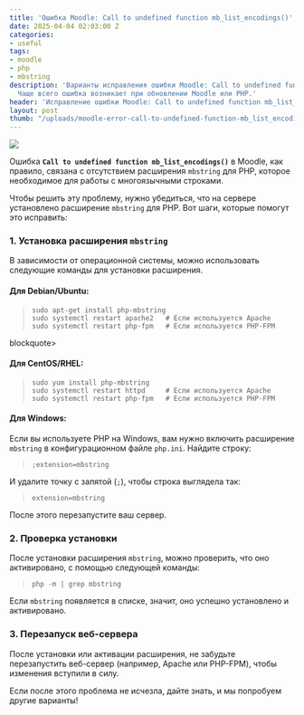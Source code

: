 ```yaml
---
title: 'Ошибка Moodle: Call to undefined function mb_list_encodings()'
date: 2025-04-04 02:03:00 Z
categories:
- useful
tags:
- moodle
- php
- mbstring
description: 'Варианты исправления ошибки Moodle: Call to undefined function mb_list_encodings().
  Чаще всего ошибка возникает при обновлении Moodle или PHP.'
header: 'Исправление ошибки Moodle: Call to undefined function mb_list_encodings()'
layout: post
thumb: "/uploads/moodle-error-call-to-undefined-function-mb_list_encodings.jpg"
---
```


<p><img src="/uploads/moodle-error-call-to-undefined-function-mb_list_encodings.jpg"></p>
<p>Ошибка <b><code inline="">Call to undefined function mb_list_encodings()</code></b> в Moodle, как правило, связана с отсутствием расширения <code inline="">mbstring</code> для PHP, которое необходимое для работы с многоязычными строками.</p>
<p>Чтобы решить эту проблему, нужно убедиться, что на сервере установлено расширение <code inline="">mbstring</code> для PHP. Вот шаги, которые помогут это исправить:</p>
<h3>1. Установка расширения <code inline="">mbstring</code></h3>
<p>В зависимости от операционной системы, можно использовать следующие команды для установки расширения.</p>
<h4>Для Debian/Ubuntu:</h4>
<blockquote>
	<pre><code class="language-bash">sudo apt-get install php-mbstring
sudo systemctl restart apache2   # Если используется Apache
sudo systemctl restart php-fpm   # Если используется PHP-FPM
</code></pre>
</blockquote>blockquote>	
<h4>Для CentOS/RHEL:</h4>
<blockquote>
	<pre><code class="language-bash">sudo yum install php-mbstring
sudo systemctl restart httpd     # Если используется Apache
sudo systemctl restart php-fpm   # Если используется PHP-FPM
</code></pre>
</blockquote>
<h4>Для Windows:</h4>
<p>Если вы используете PHP на Windows, вам нужно включить расширение <code inline="">mbstring</code> в конфигурационном файле <code inline="">php.ini</code>. Найдите строку:</p>
<blockquote>
	<pre><code class="language-ini">;extension=mbstring
</code></pre>
</blockquote>
<p>И удалите точку с запятой (<code inline="">;</code>), чтобы строка выглядела так:</p>
<blockquote>
	<pre><code class="language-ini">extension=mbstring
</code></pre>
</blockquote>
<p>После этого перезапустите ваш сервер.</p>
<h3>2. Проверка установки</h3>
<p>После установки расширения <code inline="">mbstring</code>, можно проверить, что оно активировано, с помощью следующей команды:</p>
<blockquote>
	<pre><code class="language-bash">php -m | grep mbstring
</code></pre>
</blockquote>
<p>Если <code inline="">mbstring</code> появляется в списке, значит, оно успешно установлено и активировано.</p>
<h3>3. Перезапуск веб-сервера</h3>
<p>После установки или активации расширения, не забудьте перезапустить веб-сервер (например, Apache или PHP-FPM), чтобы изменения вступили в силу.</p>
<p>Если после этого проблема не исчезла, дайте знать, и мы попробуем другие варианты!</p>
